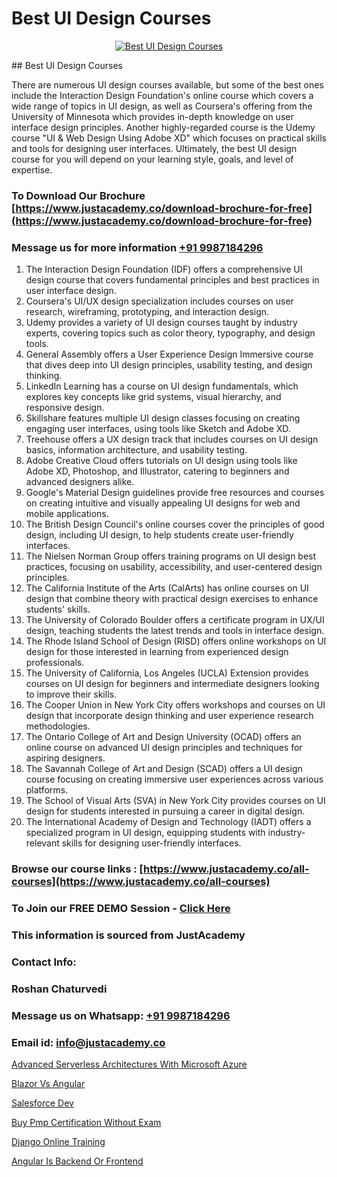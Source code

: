 # Best UI Design Courses

<p align="center">
  <a href="https://justacademy.co/all-courses">
    <img src="https://ibb.co/CngWr2j" alt="Best UI Design Courses">
  </a>
</p>
## Best UI Design Courses

There are numerous UI design courses available, but some of the best ones include the Interaction Design Foundation's online course which covers a wide range of topics in UI design, as well as Coursera's offering from the University of Minnesota which provides in-depth knowledge on user interface design principles. Another highly-regarded course is the Udemy course "UI & Web Design Using Adobe XD" which focuses on practical skills and tools for designing user interfaces. Ultimately, the best UI design course for you will depend on your learning style, goals, and level of expertise.
### To Download Our Brochure [https://www.justacademy.co/download-brochure-for-free](https://www.justacademy.co/download-brochure-for-free)
### Message us for more information [+91 9987184296](https://api.whatsapp.com/send?phone=919987184296)
1) The Interaction Design Foundation (IDF) offers a comprehensive UI design course that covers fundamental principles and best practices in user interface design.
2) Coursera's UI/UX design specialization includes courses on user research, wireframing, prototyping, and interaction design.
3) Udemy provides a variety of UI design courses taught by industry experts, covering topics such as color theory, typography, and design tools.
4) General Assembly offers a User Experience Design Immersive course that dives deep into UI design principles, usability testing, and design thinking.
5) LinkedIn Learning has a course on UI design fundamentals, which explores key concepts like grid systems, visual hierarchy, and responsive design.
6) Skillshare features multiple UI design classes focusing on creating engaging user interfaces, using tools like Sketch and Adobe XD.
7) Treehouse offers a UX design track that includes courses on UI design basics, information architecture, and usability testing.
8) Adobe Creative Cloud offers tutorials on UI design using tools like Adobe XD, Photoshop, and Illustrator, catering to beginners and advanced designers alike.
9) Google's Material Design guidelines provide free resources and courses on creating intuitive and visually appealing UI designs for web and mobile applications.
10) The British Design Council's online courses cover the principles of good design, including UI design, to help students create user-friendly interfaces.
11) The Nielsen Norman Group offers training programs on UI design best practices, focusing on usability, accessibility, and user-centered design principles.
12) The California Institute of the Arts (CalArts) has online courses on UI design that combine theory with practical design exercises to enhance students' skills.
13) The University of Colorado Boulder offers a certificate program in UX/UI design, teaching students the latest trends and tools in interface design.
14) The Rhode Island School of Design (RISD) offers online workshops on UI design for those interested in learning from experienced design professionals.
15) The University of California, Los Angeles (UCLA) Extension provides courses on UI design for beginners and intermediate designers looking to improve their skills.
16) The Cooper Union in New York City offers workshops and courses on UI design that incorporate design thinking and user experience research methodologies.
17) The Ontario College of Art and Design University (OCAD) offers an online course on advanced UI design principles and techniques for aspiring designers.
18) The Savannah College of Art and Design (SCAD) offers a UI design course focusing on creating immersive user experiences across various platforms.
19) The School of Visual Arts (SVA) in New York City provides courses on UI design for students interested in pursuing a career in digital design.
20) The International Academy of Design and Technology (IADT) offers a specialized program in UI design, equipping students with industry-relevant skills for designing user-friendly interfaces.

### Browse our course links : [https://www.justacademy.co/all-courses](https://www.justacademy.co/all-courses) 
### To Join our FREE DEMO Session - [Click Here](https://www.justacademy.co/register-for-course-demo)


### This information is sourced from JustAcademy
### Contact Info:
### Roshan Chaturvedi
### Message us on Whatsapp: [+91 9987184296](https://api.whatsapp.com/send?phone=919987184296)
### Email id: [info@justacademy.co](mailto:info@justacademy.co)
                
[Advanced Serverless Architectures With Microsoft Azure](https://www.linkedin.com/pulse/advanced-serverless-architectures-microsoft-azure-justacademy-thane-nt25c?trackingId=RIIOqXNHv0GWt7lTAJTq6g%3D%3D&lipi=urn%3Ali%3Apage%3Ad_flagship3_company_admin%3BzlEMqIgRRsubBoA3fmTvjQ%3D%3D)

[Blazor Vs Angular](https://www.linkedin.com/pulse/blazor-vs-angular-justacademy-brisbane-jdpae?trackingId=U2s%2F%2F6o%2BupQqM5Eh2ZG96g%3D%3D&lipi=urn%3Ali%3Apage%3Ad_flagship3_company_admin%3Bg2rksucGRY2lUjxOm9ICQw%3D%3D)

[Salesforce Dev](https://medium.com/@prempja40/salesforce-dev-48adb7863225)

[Buy Pmp Certification Without Exam](https://medium.com/@justacademytraining/buy-pmp-certification-without-exam-91dc406fc17a)

[Django Online Training](https://justacademyin.github.io/justacademy/django-online-training)

[Angular Is Backend Or Frontend](https://justacademyin.github.io/justacademy/angular-is-backend-or-frontend)

